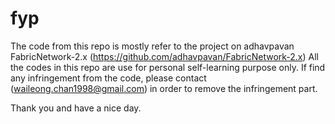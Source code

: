 # fyp

The code from this repo is mostly refer to the project on adhavpavan FabricNetwork-2.x (https://github.com/adhavpavan/FabricNetwork-2.x)
All the codes in this repo are use for personal self-learning purpose only.
If find any infringement from the code, please contact (waileong.chan1998@gmail.com) in order to remove the infringement part.

Thank you and have a nice day.
